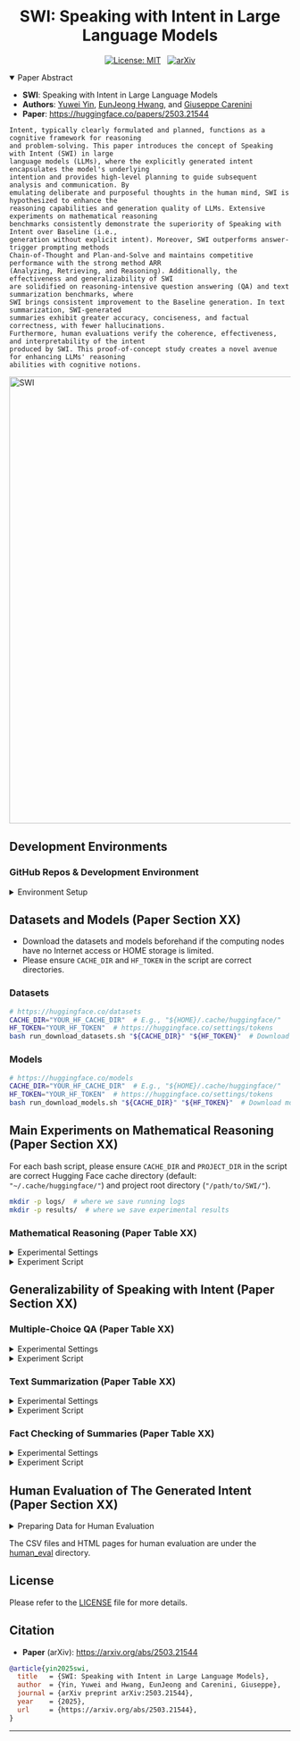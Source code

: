 <div align="center">

# SWI: Speaking with Intent in Large Language Models

[![License: MIT](https://img.shields.io/badge/License-MIT-yellow.svg)](https://opensource.org/licenses/MIT) &nbsp;
[![arXiv](https://img.shields.io/badge/arXiv-2503.21544-b31b1b.svg)](https://arxiv.org/abs/2503.21544)

</div>

<details open><summary>Paper Abstract</summary>

* **SWI**: Speaking with Intent in Large Language Models
* **Authors**: [Yuwei Yin](https://www.yuweiyin.com/), [EunJeong Hwang](https://eujhwang.github.io/), and [Giuseppe Carenini](https://www.cs.ubc.ca/~carenini/)
* **Paper**: https://huggingface.co/papers/2503.21544

```text
Intent, typically clearly formulated and planned, functions as a cognitive framework for reasoning 
and problem-solving. This paper introduces the concept of Speaking with Intent (SWI) in large 
language models (LLMs), where the explicitly generated intent encapsulates the model's underlying 
intention and provides high-level planning to guide subsequent analysis and communication. By 
emulating deliberate and purposeful thoughts in the human mind, SWI is hypothesized to enhance the 
reasoning capabilities and generation quality of LLMs. Extensive experiments on mathematical reasoning 
benchmarks consistently demonstrate the superiority of Speaking with Intent over Baseline (i.e., 
generation without explicit intent). Moreover, SWI outperforms answer-trigger prompting methods 
Chain-of-Thought and Plan-and-Solve and maintains competitive performance with the strong method ARR 
(Analyzing, Retrieving, and Reasoning). Additionally, the effectiveness and generalizability of SWI 
are solidified on reasoning-intensive question answering (QA) and text summarization benchmarks, where 
SWI brings consistent improvement to the Baseline generation. In text summarization, SWI-generated 
summaries exhibit greater accuracy, conciseness, and factual correctness, with fewer hallucinations. 
Furthermore, human evaluations verify the coherence, effectiveness, and interpretability of the intent 
produced by SWI. This proof-of-concept study creates a novel avenue for enhancing LLMs' reasoning 
abilities with cognitive notions.
```

<img src="https://yuweiyin.com/files/img/2025-03-27-SWI.jpg" alt="SWI" width="800" height="auto">

</details>

## Development Environments

### GitHub Repos & Development Environment

<details><summary>Environment Setup</summary>

- **Python**: Python 3.10
- **GPU**: A single NVIDIA V100-32GB GPU
  - LLMs (8B parameters) `float16` inference mode only

```bash
git clone https://github.com/YuweiYin/SWI
cd SWI/
# Now, "/path/to/SWI/" is the project root directory

# https://docs.conda.io/projects/miniconda/en/latest/
conda create -n swi python=3.10 -y
conda activate swi

pip install -r requirements.txt -i https://pypi.org/simple/
pip install -e . -i https://pypi.org/simple/

# We can set the Hugging Face cache directory. The following is for the dataset cache.
export HF_HOME="/path/to/your/.cache/huggingface/datasets"  # Default: "${HOME}/.cache/huggingface/datasets/"
```

</details>

## Datasets and Models (Paper Section XX)

- Download the datasets and models beforehand if the computing nodes have no Internet access or HOME storage is limited.
- Please ensure `CACHE_DIR` and `HF_TOKEN` in the script are correct directories.

### Datasets

```bash
# https://huggingface.co/datasets
CACHE_DIR="YOUR_HF_CACHE_DIR"  # E.g., "${HOME}/.cache/huggingface/"
HF_TOKEN="YOUR_HF_TOKEN"  # https://huggingface.co/settings/tokens
bash run_download_datasets.sh "${CACHE_DIR}" "${HF_TOKEN}"  # Download data to "${CACHE_DIR}/datasets/"
```

### Models

```bash
# https://huggingface.co/models
CACHE_DIR="YOUR_HF_CACHE_DIR"  # E.g., "${HOME}/.cache/huggingface/"
HF_TOKEN="YOUR_HF_TOKEN"  # https://huggingface.co/settings/tokens
bash run_download_models.sh "${CACHE_DIR}" "${HF_TOKEN}"  # Download models to "${CACHE_DIR}/"
```

## Main Experiments on Mathematical Reasoning (Paper Section XX)

For each bash script, please ensure `CACHE_DIR` and `PROJECT_DIR` in the script are 
correct Hugging Face cache directory (default: `"~/.cache/huggingface/"`) and 
project root directory (`"/path/to/SWI/"`).

```bash
mkdir -p logs/  # where we save running logs
mkdir -p results/  # where we save experimental results
```

### Mathematical Reasoning (Paper Table XX)

<details><summary>Experimental Settings</summary>

- **Datasets**: GSM8K, GSM8K-Platinum (GSM8K-P), MATH500, AMC23, AIME24, and AIME25
  - [x] `gsm8k`: **GSM8K** - [Paper](https://arxiv.org/abs/2110.14168); [Dataset](https://huggingface.co/datasets/openai/gsm8k)
  - [x] `gsm8k_platinum`: **GSM8K-Platinum** (GSM8K-P) - [Paper](https://arxiv.org/abs/2502.03461); [Dataset](https://huggingface.co/datasets/madrylab/gsm8k-platinum)
  - [x] `math500`: **MATH500** - [MATH Paper](https://openreview.net/forum?id=7Bywt2mQsCe), [MATH Dataset](https://huggingface.co/datasets/EleutherAI/hendrycks_math); [MATH500 Paper](https://openreview.net/forum?id=v8L0pN6EOi), [MATH500 Dataset](https://huggingface.co/datasets/HuggingFaceH4/MATH-500)
  - **Competition**-level Math Benchmarks:
    - [x] `amc23`: **AMC23** - [Source](https://artofproblemsolving.com/wiki/index.php/AMC_Problems_and_Solutions), [Dataset](https://huggingface.co/datasets/math-ai/amc23)
    - [x] `aime24`: **AIME24** - [Source](https://artofproblemsolving.com/wiki/index.php/AIME_Problems_and_Solutions), [Dataset](https://huggingface.co/datasets/HuggingFaceH4/aime_2024)
    - [x] `aime25`: **AIME25** - [Source](https://artofproblemsolving.com/wiki/index.php/AIME_Problems_and_Solutions), [Dataset](https://huggingface.co/datasets/math-ai/aime25)
- **Comparison**: (Zero-shot Settings)
  - [x] Baseline (LLM Generation w/o SWI)
  - [x] **SWI** (Ours): Require LLMs to speak with (their own) intent.
  - Previous Answer-Trigger Prompting Methods
    - [x] CoT (Zero-shot Chain-of-Thought Prompting) ([Paper](https://arxiv.org/abs/2205.11916))
    - [x] PS (Plan-and-Solve Prompting) ([Paper](https://aclanthology.org/2023.acl-long.147/))
    - [x] ARR (Analyzing, Retrieving, and Reasoning) ([Paper](https://arxiv.org/abs/2502.04689))
- **Models**:
  - [x] `meta-llama/Llama-3.1-8B-Instruct` ([Link](https://huggingface.co/meta-llama/Llama-3.1-8B-Instruct))

</details>

<details><summary>Experiment Script</summary>

```bash
CACHE_DIR="YOUR_HF_CACHE_DIR"  # E.g., "${HOME}/.cache/huggingface/"
PROJECT_DIR="/path/to/SWI/"
MODEL="meta-llama/Llama-3.1-8B-Instruct"
GEN_TEMP="0.0"
OUTPUT_DIR="${PROJECT_DIR}/results/swi_results-temp_${GEN_TEMP}"  # Baseline output directory

# [Reasoning & Answer Generation] **First**, freely generate answers with reasoning:
echo -e "\n\n >>> bash run_gen_lm.sh --hf_id ${MODEL} MATH_ALL [Baseline]"
bash run_gen_lm.sh "1;${MODEL};1;MATH_ALL;${GEN_TEMP};4096" "${CACHE_DIR}" "${PROJECT_DIR}" "${OUTPUT_DIR}"
echo -e "\n\n >>> bash run_gen_lm-swi.sh --hf_id ${MODEL} MATH_ALL [SWI]"
bash run_gen_lm-swi.sh "1;${MODEL};1;MATH_ALL;${GEN_TEMP};4096" "${CACHE_DIR}" "${PROJECT_DIR}" "${OUTPUT_DIR}--swi"
echo -e "\n\n >>> bash run_gen_lm-cot.sh --hf_id ${MODEL} MATH_ALL [CoT]"
bash run_gen_lm-cot.sh "1;${MODEL};1;MATH_ALL;${GEN_TEMP};4096" "${CACHE_DIR}" "${PROJECT_DIR}" "${OUTPUT_DIR}--cot"
echo -e "\n\n >>> bash run_gen_lm-ps.sh --hf_id ${MODEL} MATH_ALL [PS]"
bash run_gen_lm-ps.sh "1;${MODEL};1;MATH_ALL;${GEN_TEMP};4096" "${CACHE_DIR}" "${PROJECT_DIR}" "${OUTPUT_DIR}--ps"
echo -e "\n\n >>> bash run_gen_lm-arr.sh --hf_id ${MODEL} MATH_ALL [ARR]"
bash run_gen_lm-arr.sh "1;${MODEL};1;MATH_ALL;${GEN_TEMP};4096" "${CACHE_DIR}" "${PROJECT_DIR}" "${OUTPUT_DIR}--arr"

# [Answer Extraction & Evaluation] **Second**, extract the answers and evaluate them:
echo -e "\n\n >>> bash run_eval_lm.sh --hf_id ${MODEL} MATH_ALL [Baseline]"
bash run_eval_lm.sh "1;${MODEL};1;MATH_ALL;ALL;${GEN_TEMP}" "${CACHE_DIR}" "${PROJECT_DIR}" "${OUTPUT_DIR}"
echo -e "\n\n >>> bash run_eval_lm.sh --hf_id ${MODEL} MATH_ALL [SWI]"
bash run_eval_lm.sh "1;${MODEL};1;MATH_ALL;ALL;${GEN_TEMP}" "${CACHE_DIR}" "${PROJECT_DIR}" "${OUTPUT_DIR}-swi"
echo -e "\n\n >>> bash run_eval_lm.sh --hf_id ${MODEL} MATH_ALL [CoT]"
bash run_eval_lm.sh "1;${MODEL};1;MATH_ALL;ALL;${GEN_TEMP}" "${CACHE_DIR}" "${PROJECT_DIR}" "${OUTPUT_DIR}--cot"
echo -e "\n\n >>> bash run_eval_lm.sh --hf_id ${MODEL} MATH_ALL [PS]"
bash run_eval_lm.sh "1;${MODEL};1;MATH_ALL;ALL;${GEN_TEMP}" "${CACHE_DIR}" "${PROJECT_DIR}" "${OUTPUT_DIR}--ps"
echo -e "\n\n >>> bash run_eval_lm.sh --hf_id ${MODEL} MATH_ALL [ARR]"
bash run_eval_lm.sh "1;${MODEL};1;MATH_ALL;ALL;${GEN_TEMP}" "${CACHE_DIR}" "${PROJECT_DIR}" "${OUTPUT_DIR}--arr"
```

</details>


## Generalizability of Speaking with Intent (Paper Section XX)

### Multiple-Choice QA (Paper Table XX)

<details><summary>Experimental Settings</summary>

- **Datasets**: LogiQA, CSQA, SIQA, OBQA, ARC, BBH, MMLU, and MMLU-Pro
  - [x] `logiqa`: **LogiQA** - [Paper](https://arxiv.org/abs/2007.08124); [GitHub](https://github.com/lgw863/LogiQA-dataset)
  - [x] `commonsense_qa`: **CommonsenseQA** (CSQA) - [Paper](https://aclanthology.org/N19-1421/); [Dataset](https://huggingface.co/datasets/tau/commonsense_qa)
  - [x] `social_iqa`: **SocialIQA** (SIQA) - [Paper](https://arxiv.org/abs/1904.09728); [Dataset](https://huggingface.co/datasets/allenai/social_i_qa)
  - [x] `openbookqa`: **OpenBookQA** (OBQA) - [Paper](https://arxiv.org/abs/1809.02789); [Homepage](https://leaderboard.allenai.org/open_book_qa/submissions/get-started); [GitHub](https://github.com/allenai/OpenBookQA)
  - [x] `ai2_arc`: **ARC** - [Paper](https://arxiv.org/abs/1803.05457); [Homepage](https://leaderboard.allenai.org/arc/submissions/get-started); [GitHub](https://github.com/allenai/aristo-leaderboard)
  - [x] `bbh`: **BigBench Hard** (BBH) - [BigBench Paper](https://arxiv.org/abs/2206.04615); [BigBench GitHub](https://github.com/google/BIG-bench); [BBH Paper](https://arxiv.org/abs/2210.09261); [BBH Dataset](https://huggingface.co/datasets/lukaemon/bbh)
  - [x] `mmlu`: **MMLU** - [Paper](https://arxiv.org/abs/2009.03300); [Dataset](https://huggingface.co/datasets/cais/mmlu); [No-Train Data](https://huggingface.co/datasets/hails/mmlu_no_train)
  - [x] `mmlu_pro`: **MMLU-Pro** - [Paper](https://arxiv.org/abs/2406.01574); [Dataset](https://huggingface.co/datasets/TIGER-Lab/MMLU-Pro)
- **Comparison**: (Zero-shot Settings)
  - [x] Baseline (LLM Generation w/o SWI)
  - [x] **SWI** (Ours): Require LLMs to speak with (their own) intent.
- **Models**:
  - [x] `meta-llama/Llama-3.1-8B-Instruct` ([Link](https://huggingface.co/meta-llama/Llama-3.1-8B-Instruct))

</details>

<details><summary>Experiment Script</summary>

```bash
CACHE_DIR="YOUR_HF_CACHE_DIR"  # E.g., "${HOME}/.cache/huggingface/"
PROJECT_DIR="/path/to/SWI/"
MODEL="meta-llama/Llama-3.1-8B-Instruct"
GEN_TEMP="0.0"
OUTPUT_DIR="${PROJECT_DIR}/results/swi_results-temp_${GEN_TEMP}"  # Baseline output directory

# [Reasoning & Answer Generation] **First**, freely generate answers with reasoning:
echo -e "\n\n >>> bash run_gen_lm.sh --hf_id ${MODEL} QA_ALL [Baseline]"
bash run_gen_lm.sh "1;${MODEL};1;QA_ALL;${GEN_TEMP};4096" "${CACHE_DIR}" "${PROJECT_DIR}" "${OUTPUT_DIR}"
echo -e "\n\n >>> bash run_gen_lm-swi.sh --hf_id ${MODEL} QA_ALL [SWI]"
bash run_gen_lm-swi.sh "1;${MODEL};1;QA_ALL;${GEN_TEMP};4096" "${CACHE_DIR}" "${PROJECT_DIR}" "${OUTPUT_DIR}-swi"

# [Answer Extraction & Evaluation] **Second**, extract the answers and evaluate them:
echo -e "\n\n >>> bash run_eval_lm.sh --hf_id ${MODEL} QA_ALL [Baseline]"
bash run_eval_lm.sh "1;${MODEL};1;QA_ALL;ALL;${GEN_TEMP}" "${CACHE_DIR}" "${PROJECT_DIR}" "${OUTPUT_DIR}"
echo -e "\n\n >>> bash run_eval_lm.sh --hf_id ${MODEL} QA_ALL [SWI]"
bash run_eval_lm.sh "1;${MODEL};1;QA_ALL;ALL;${GEN_TEMP}" "${CACHE_DIR}" "${PROJECT_DIR}" "${OUTPUT_DIR}-swi"
```

</details>

### Text Summarization (Paper Table XX)

<details><summary>Experimental Settings</summary>

- **Datasets**: CNN/DailyMail (CDM), XSum, XL-Sum, SAMSum, DialogSum, and WikiLingua
  - [x] `cnn_dailymail`: **CNN/DailyMail** (CDM) - [Paper1](https://aclanthology.org/P17-1099/), [Paper2](https://proceedings.neurips.cc/paper_files/paper/2015/hash/afdec7005cc9f14302cd0474fd0f3c96-Abstract.html); [Dataset](https://huggingface.co/datasets/abisee/cnn_dailymail)
  - [x] `xsum`: **XSum** - [Paper](https://aclanthology.org/D18-1206/); [Dataset](https://huggingface.co/datasets/EdinburghNLP/xsum)
  - [x] `xlsum`: **XL-Sum** - [Paper](https://aclanthology.org/2021.findings-acl.413/); [Dataset](https://huggingface.co/datasets/GEM/xlsum)
  - [x] `samsum`: **SAMSum** - [Paper](https://aclanthology.org/D19-5409/); [Dataset](https://huggingface.co/datasets/Samsung/samsum)
  - [x] `dialogsum`: **DialogSum** - [Paper](https://aclanthology.org/2021.findings-acl.449/); [Dataset](https://huggingface.co/datasets/knkarthick/dialogsum)
  - [x] `wiki_lingua`: **WikiLingua** - [Paper](https://aclanthology.org/2020.findings-emnlp.360/); [Dataset](https://huggingface.co/datasets/GEM/wiki_lingua)
- **Comparison**: (Zero-shot Settings)
  - [x] Baseline (LLM Generation w/o SWI)
  - [x] **SWI** (Ours): Require LLMs to speak with (their own) intent.
- **Models**:
  - [x] `meta-llama/Llama-3.1-8B-Instruct` ([Link](https://huggingface.co/meta-llama/Llama-3.1-8B-Instruct))

</details>

<details><summary>Experiment Script</summary>

```bash
CACHE_DIR="YOUR_HF_CACHE_DIR"  # E.g., "${HOME}/.cache/huggingface/"
PROJECT_DIR="/path/to/SWI/"
MODEL="meta-llama/Llama-3.1-8B-Instruct"
GEN_TEMP="0.0"
OUTPUT_DIR="${PROJECT_DIR}/results/swi_results-temp_${GEN_TEMP}"  # Baseline output directory

# [Reasoning & Answer Generation] **First**, freely generate answers with reasoning:
echo -e "\n\n >>> bash run_gen_lm.sh --hf_id ${MODEL} SUM_ALL [Baseline]"
bash run_gen_lm.sh "1;${MODEL};1;SUM_ALL;${GEN_TEMP};4096" "${CACHE_DIR}" "${PROJECT_DIR}" "${OUTPUT_DIR}"
echo -e "\n\n >>> bash run_gen_lm-swi.sh --hf_id ${MODEL} SUM_ALL [SWI]"
bash run_gen_lm-swi.sh "1;${MODEL};1;SUM_ALL;${GEN_TEMP};4096" "${CACHE_DIR}" "${PROJECT_DIR}" "${OUTPUT_DIR}-swi"

# [Answer Extraction & Evaluation] **Second**, extract the answers and evaluate them:
echo -e "\n\n >>> bash run_eval_lm.sh --hf_id ${MODEL} SUM_ALL [Baseline]"
bash run_eval_lm.sh "1;${MODEL};1;SUM_ALL;ALL;${GEN_TEMP}" "${CACHE_DIR}" "${PROJECT_DIR}" "${OUTPUT_DIR}"
echo -e "\n\n >>> bash run_eval_lm.sh --hf_id ${MODEL} SUM_ALL [SWI]"
bash run_eval_lm.sh "1;${MODEL};1;SUM_ALL;ALL;${GEN_TEMP}" "${CACHE_DIR}" "${PROJECT_DIR}" "${OUTPUT_DIR}-swi"
```

</details>

### Fact Checking of Summaries (Paper Table XX)

<details><summary>Experimental Settings</summary>

- **Datasets**: CNN/DailyMail (CDM), XSum, XL-Sum, SAMSum, DialogSum, and WikiLingua
- **Comparison**:
  - [x] Baseline (w/o SWI)
  - [x] **SWI** (Ours): Require LLMs to speak with (their own) intent.
- **Setting**:
  - Reference: [BottleHumor](https://arxiv.org/pdf/2502.18331) (Section 4.4)
  - Sample 100 data points from each summarization dataset.
  - Let GPT decompose the atomic facts in the candidate summary and the reference, 
  - and then compare the recall and precision of the fact coverage (against LLM hallucinations).
- **Models**:
  - [x] `gpt-4o-mini` API ([Link](https://openai.com/index/gpt-4o-mini-advancing-cost-efficient-intelligence/))

</details>

<details><summary>Experiment Script</summary>

```bash
CACHE_DIR="YOUR_HF_CACHE_DIR"  # E.g., "${HOME}/.cache/huggingface/"
PROJECT_DIR="/path/to/SWI/"
MODEL="meta-llama/Llama-3.1-8B-Instruct"
GEN_TEMP="0.0"
EVAL_NUM="100"
OUTPUT_DIR="${PROJECT_DIR}/results/swi_results-temp_${GEN_TEMP}"  # Baseline
OPENAI_API_KEY="YOUR_OPENAI_API_KEY"  # Input your valid key here. We use "gpt-4o-mini" by default

echo -e "\n\n >>> bash run_eval_prf.sh --hf_id ${MODEL} SUM_ALL PRF [Baseline]"
bash run_eval_prf.sh "1;${MODEL};1;SUM_ALL;${GEN_TEMP};${EVAL_NUM}" "${CACHE_DIR}" "${PROJECT_DIR}" "${OUTPUT_DIR}" "${OPENAI_API_KEY}"
echo -e "\n\n >>> bash run_eval_prf.sh --hf_id ${MODEL} SUM_ALL PRF [SWI]"
bash run_eval_prf.sh "1;${MODEL};1;SUM_ALL;${GEN_TEMP};${EVAL_NUM}" "${CACHE_DIR}" "${PROJECT_DIR}" "${OUTPUT_DIR}-swi" "${OPENAI_API_KEY}"
```

</details>

## Human Evaluation of The Generated Intent (Paper Section XX)

<details><summary>Preparing Data for Human Evaluation</summary>

```bash
CACHE_DIR="YOUR_HF_CACHE_DIR"  # E.g., "${HOME}/.cache/huggingface/"
PROJECT_DIR="/path/to/SWI/"
MODEL="meta-llama/Llama-3.1-8B-Instruct"
GEN_TEMP="0.0"
OUTPUT_DIR_BASELINE="${PROJECT_DIR}/results/swi_results-temp_${GEN_TEMP}"  # Baseline results
OUTPUT_DIR_SWI="${PROJECT_DIR}/results/swi_results-temp_${GEN_TEMP}-swi"  # SWI results (speaking with intent)

# We sample 12 data points per dataset and convert the JSON results into CSV for Human Evaluation.
# Each data point has 3 duplications and each of them is evaluate by different native English speaker. 420 in total
for TASK_TYPE in "QA_TWO" "MATH_TWO" "SUM_TWO"
do
  echo -e "\n\n >>> python3 run_human_eval_intent.py ${TASK_TYPE}"
  python3 run_human_eval_intent.py --verbose --task 1 --hf_id "${MODEL}" \
    --cache_dir "${CACHE_DIR}" --project_dir "${PROJECT_DIR}" \
    --output_dir "${OUTPUT_DIR_SWI}" \
    --min_doc_length 500 --max_doc_length 1000 \
    --num_item_per_task 12 --num_duplication 3 --num_item_in_a_row 6 --eval_task_name "${TASK_TYPE}"
done
```

</details>

The CSV files and HTML pages for human evaluation are under the [human_eval](./human_eval) directory.


## License

Please refer to the [LICENSE](./LICENSE) file for more details.

## Citation

* **Paper** (arXiv): https://arxiv.org/abs/2503.21544

```bibtex
@article{yin2025swi,
  title   = {SWI: Speaking with Intent in Large Language Models},
  author  = {Yin, Yuwei and Hwang, EunJeong and Carenini, Giuseppe},
  journal = {arXiv preprint arXiv:2503.21544},
  year    = {2025},
  url     = {https://arxiv.org/abs/2503.21544},
}
```

---
